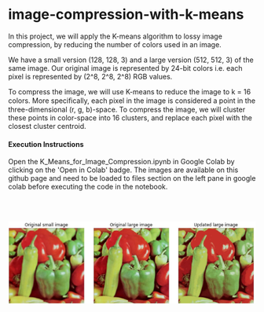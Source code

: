 # image-compression-with-k-means

In this project, we will apply the K-means algorithm to lossy image compression, by reducing the number of colors used in an image.

We have a small version (128, 128, 3) and a large version (512, 512, 3) of the same image. 
Our original image is represented by 24-bit colors i.e. each pixel is represented by (2^8, 2^8, 2^8) RGB values.

To compress the image, we will use K-means to reduce the image to k = 16 colors. More speciﬁcally, each pixel in the image is considered a point in the three-dimensional (r, g, b)-space. To compress the image, we will cluster these points in color-space into 16 clusters, and replace each pixel with the closest cluster centroid.

#### Execution Instructions
Open the K_Means_for_Image_Compression.ipynb in Google Colab by clicking on the 'Open in Colab' badge. 
The images are available on this github page and need to be loaded to files section on the left pane in google colab before executing the code in the notebook.


<br><br>

![Results](/images/Result.jpg)
